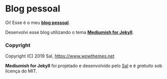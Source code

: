 # Blog pessoal

Oi! Esse é o meu __[blog pessoal](https://tarocoleo.github.io/)__.

Desenvolvi esse blog utilizando o tema __[Mediumish for Jekyll](https://www.wowthemes.net/mediumish-free-jekyll-template/)__.

### Copyright

Copyright (C) 2019 Sal, https://www.wowthemes.net

**Mediumish for Jekyll** foi projetado e desenvolvido pelo [Sal](https://www.wowthemes.net) e é *gratuito* sob licença do MIT. 
